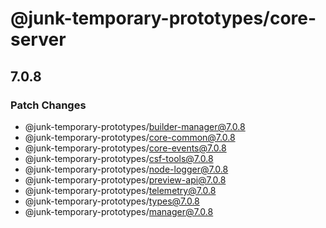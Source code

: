 # @junk-temporary-prototypes/core-server

## 7.0.8

### Patch Changes

- @junk-temporary-prototypes/builder-manager@7.0.8
- @junk-temporary-prototypes/core-common@7.0.8
- @junk-temporary-prototypes/core-events@7.0.8
- @junk-temporary-prototypes/csf-tools@7.0.8
- @junk-temporary-prototypes/node-logger@7.0.8
- @junk-temporary-prototypes/preview-api@7.0.8
- @junk-temporary-prototypes/telemetry@7.0.8
- @junk-temporary-prototypes/types@7.0.8
- @junk-temporary-prototypes/manager@7.0.8
